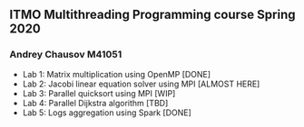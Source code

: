 ## ITMO Multithreading Programming course Spring 2020

### Andrey Chausov M41051

* Lab 1: Matrix multiplication using OpenMP [DONE]
* Lab 2: Jacobi linear equation solver using MPI [ALMOST HERE]
* Lab 3: Parallel quicksort using MPI [WIP]
* Lab 4: Parallel Dijkstra algorithm [TBD]
* Lab 5: Logs aggregation using Spark [DONE]
